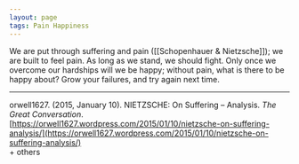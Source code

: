 ```yaml
---
layout: page
tags: Pain Happiness 
---
```


We are put through suffering and pain ([[Schopenhauer & Nietzsche]]); we are built to feel pain. As long as we stand, we should fight. Only once we overcome our hardships will we be happy; without pain, what is there to be happy about? Grow your failures, and try again next time.

---

orwell1627. (2015, January 10). NIETZSCHE: On Suffering – Analysis. _The Great Conversation_. [https://orwell1627.wordpress.com/2015/01/10/nietzsche-on-suffering-analysis/](https://orwell1627.wordpress.com/2015/01/10/nietzsche-on-suffering-analysis/)  
\+ others